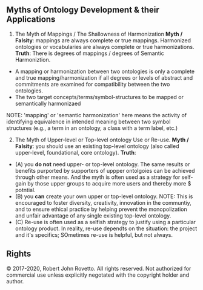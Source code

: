 ## Myths of Ontology Development & their Applications

1. The Myth of Mappings / The Shallowness of Harmonization
**Myth / Falsity**: mappings are always complete or true mappings. Harmonized ontologies or vocabularies are always complete or true harmonizations.
**Truth**: There is degrees of mappings / degrees of Semantic Harmoniztion. 
- A mapping or harmonization between two ontologies is only a complete and true mapping/harmonization if all degrees or levels of abstract and commitments are examined for compatibility between the two ontologies.
- The two target concepts/terms/symbol-structures to be mapped or semantically harmonizaed

NOTE: 'mapping' or 'semantic harmonization' here means the activity of identifying equivalence in intended meaning between two symbol structures (e.g., a term in an ontology, a class with a term label, etc.) 

2. The Myth of Upper-level or Top-level ontology Use or Re-use.
**Myth / Falsity**: you should use an existing top-level ontology (also called upper-level, foundational, core ontology).
**Truth**: 
- (A) you **do not** need upper- or top-level ontology. The same results or benefits purported by supporters of uppper ontolgoies can be achieved through other means. And the myth is often used as a strategy for self-gain by those upper groups to acquire more users and thereby more $ potntial.
- (B) you **can** create your own upper or top-level ontology. NOTE: This is encouraged to foster diversity, creativity, innovation in the communtiy, and to ensure ethical practice by helping prevent the monopolization and unfair advantage of any single existing top-level ontology.
- (C) Re-use is often used as a selfish strategy to justify using a particular ontology product. In reality, re-use dependts on the situation: the project and it's specifics; SOmetimes re-use is helpful, but not always.

## Rights

© 2017-2020, Robert John Rovetto. All rights reserved. 
Not authorized for commercial use unless explicitly negotated with the copyright holder and author.
